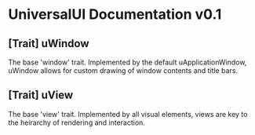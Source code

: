 # UniversalUI Documentation v0.1

## [Trait] uWindow
The base 'window' trait. Implemented by the default uApplicationWindow, uWindow allows for custom drawing of window contents and title bars.



## [Trait] uView
The base 'view' trait. Implemented by all visual elements, views are key to the heirarchy of rendering and interaction.